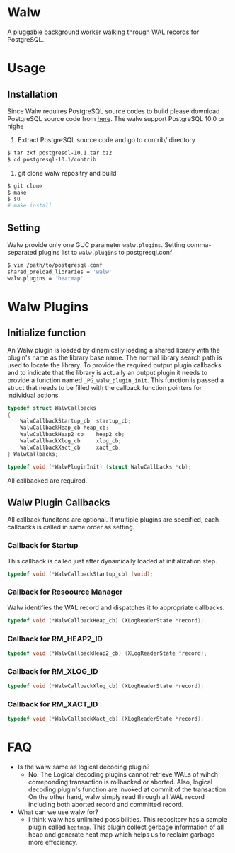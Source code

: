 # Walw

A pluggable background worker walking through WAL records for PostgreSQL.

# Usage

## Installation
Since Walw requires PostgreSQL source codes to build please download PostgreSQL source code from [here](https://www.postgresql.org/ftp/source/). The walw support PostgreSQL 10.0 or highe

1. Extract PostgreSQL source code and go to contrib/ directory

```bash
$ tar zxf postgresql-10.1.tar.bz2
$ cd postgresql-10.1/contrib
```

1. git clone walw repositry and build

```bash
$ git clone
$ make
$ su
# make install
```

## Setting
Walw provide only one GUC parameter `walw.plugins`. Setting comma-separated plugins list to `walw.plugins` to postgresql.conf

```bash
$ vim /path/to/postgresql.conf
shared_preload_libraries = 'walw'
walw.plugins = 'heatmap'
```
# Walw Plugins

## Initialize function
An Walw plugin is loaded by dinamically loading a shared library with the plugin's name as the library base name.  The normal library search path is used to locate the library. To provide the required output plugin callbacks and to indicate that the library is actually an output plugin it needs to provide a function named `_PG_walw_plugin_init`. This function is passed a struct that needs to be filled with the callback function pointers for individual actions.

```c
typedef struct WalwCallbacks
{
	WalwCallbackStartup_cb	startup_cb;
	WalwCallbackHeap_cb	heap_cb;
	WalwCallbackHeap2_cb	heap2_cb;
	WalwCallbackXlog_cb		xlog_cb;
	WalwCallbackXact_cb		xact_cb;
} WalwCallbacks;

typedef void (*WalwPluginInit) (struct WalwCallbacks *cb);
```

All callbacked are required.

## Walw Plugin Callbacks
All callback funcitons are optional. If multiple plugins are specified, each callbacks is called in same order as setting.

### Callback for Startup
This callback is called just after dynamically loaded at initialization step.

```c
typedef void (*WalwCallbackStartup_cb) (void);
```

### Callback for Resoource Manager
Walw identifies the WAL record and dispatches it to appropriate callbacks.

```c
typedef void (*WalwCallbackHeap_cb) (XLogReaderState *record);
```

### Callback for RM_HEAP2_ID

```c
typedef void (*WalwCallbackHeap2_cb) (XLogReaderState *record);
```

### Callback for RM_XLOG_ID

```c
typedef void (*WalwCallbackXlog_cb) (XLogReaderState *record);
```

### Callback for RM_XACT_ID

```c
typedef void (*WalwCallbackXact_cb) (XLogReaderState *record);
```

# FAQ
* Is the walw same as logical decoding plugin?
  * No. The Logical decoding plugins cannot retrieve WALs of wihch correponding transaction is rollbacked or aborted. Also, logical decoding plugin's function are invoked at commit of the transaction. On the other hand, walw simply read through all WAL record including both aborted record and committed record.
* What can we use walw for?
  * I think walw has unlimited possibilities. This repository has a sample plugin called `heatmap`. This plugin collect gerbage information of all heap and generate heat map which helps us to reclaim garbage more effeciency.
